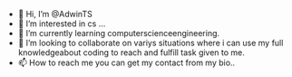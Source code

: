 - 👋 Hi, I’m @AdwinTS
- 👀 I’m interested in cs ...
- 🌱 I’m currently learning computerscienceengineering.
- 💞️ I’m looking to collaborate on variys situations where i can use my full knowledgeabout coding to reach and fulfill task given to me.
- 📫 How to reach me you can get my contact from my bio..

<!---
AdwinTS/AdwinTS is a ✨ special ✨ repository because its `README.md` (this file) appears on your GitHub profile.
You can click the Preview link to take a look at your changes.
--->
